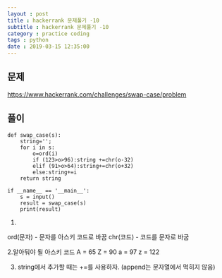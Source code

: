 ```yaml
---
layout : post
title : hackerrank 문제풀기 -10
subtitle : hackerrank 문제풀기 -10
category : practice coding
tags : python
date : 2019-03-15 12:35:00
---
```


## 문제 

https://www.hackerrank.com/challenges/swap-case/problem

## 풀이

~~~
def swap_case(s):   
    string='';
    for i in s:
        o=ord(i)
        if (123>o>96):string +=chr(o-32)
        elif (91>o>64):string+=chr(o+32)
        else:string+=i
    return string

if __name__ == '__main__':
    s = input()
    result = swap_case(s)
    print(result)
~~~

1. 
ord(문자) - 문자를 아스키 코드로 바꿈
chr(코드) - 코드를 문자로 바굼

2.알아둬야 될 아스키 코드 
  A = 65 Z = 90  a = 97  z = 122

3. string에서 추가할 때는 +=를 사용하자. (append는 문자열에서 먹히지 않음)


